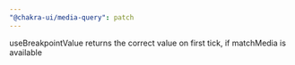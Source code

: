 ```yaml
---
"@chakra-ui/media-query": patch
---
```


useBreakpointValue returns the correct value on first tick, if matchMedia is
available
